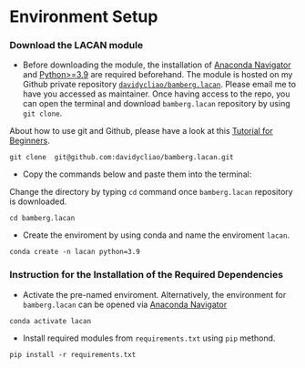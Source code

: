 
# Environment Setup






### Download the LACAN module 

- Before downloading the module, the installation of  [Anaconda Navigator](https://www.anaconda.com/products/individual-b) and [Python>=3.9](https://www.python.org/downloads/release/python-3810/) are required beforehand. The module is hosted on my Github private repository [`davidycliao/bamberg.lacan`](https://github.com/davidycliao/bamberg.lacan). Please email me to have you accessed as maintainer. Once having access to the repo, you can open the terminal and download `bamberg.lacan` repository by using `git clone`. 

About how to use git and Github, please have a look at this [Tutorial for Beginners](https://www.youtube.com/watch?v=RvnM6EEwp1I). 

```
git clone  git@github.com:davidycliao/bamberg.lacan.git
```

- Copy the commands below and paste them into the terminal:

Change the directory by typing `cd` command once `bamberg.lacan` repository is downloaded.

```
cd bamberg.lacan
```

- Create the enviroment by using conda and name the enviroment `lacan`.

```
conda create -n lacan python=3.9
```

### Instruction for the Installation of the Required Dependencies

- Activate the pre-named enviroment. Alternatively, the environment for `bamberg.lacan` can be opened via [Anaconda Navigator](https://www.anaconda.com/products/individual-b)

```
conda activate lacan 
```

- Install required modules from `requirements.txt` using `pip` methond.

```
pip install -r requirements.txt   
```

